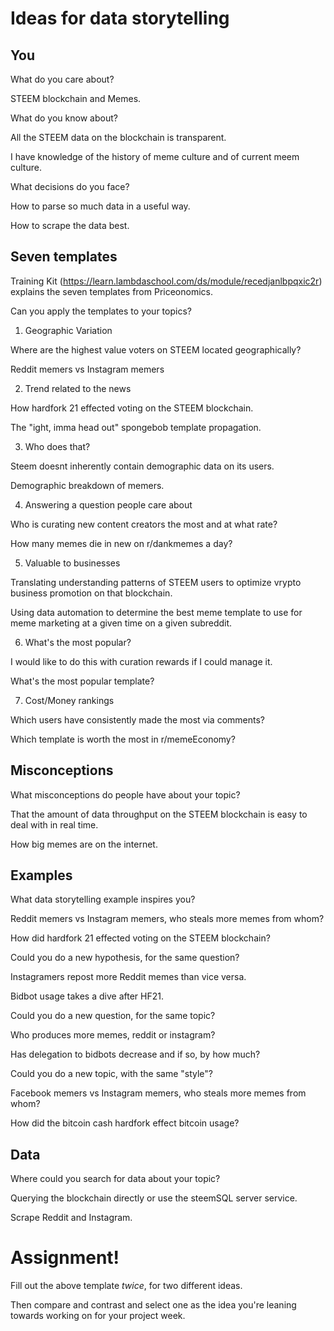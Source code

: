 # Ideas for data storytelling

## You

What do you care about?

STEEM blockchain and Memes.

What do you know about?

All the STEEM data on the blockchain is transparent.

I have knowledge of the history of meme culture and of current meem culture.

What decisions do you face?

How to parse so much data in a useful way.

How to scrape the data best.

## Seven templates

Training Kit (https://learn.lambdaschool.com/ds/module/recedjanlbpqxic2r) explains the seven templates from Priceonomics.

Can you apply the templates to your topics? 

1. Geographic Variation

Where are the highest value voters on STEEM located geographically?

Reddit memers vs Instagram memers

2. Trend related to the news

How hardfork 21 effected voting on the STEEM blockchain.

The "ight, imma head out" spongebob template propagation.

3. Who does that?

Steem doesnt inherently contain demographic data on its users.

Demographic breakdown of memers.

4. Answering a question people care about

Who is curating new content creators the most and at what rate?

How many memes die in new on r/dankmemes a day?

5. Valuable to businesses

Translating understanding patterns of STEEM users to optimize vrypto business promotion on that blockchain.

Using data automation to determine the best meme template to use for meme marketing at a given time on a given subreddit.

6. What's the most popular?

I would like to do this with curation rewards if I could manage it.

What's the most popular template?

7. Cost/Money rankings

Which users have consistently made the most via comments?

Which template is worth the most in r/memeEconomy?

## Misconceptions

What misconceptions do people have about your topic?

That the amount of data throughput on the STEEM blockchain is easy to deal with in real time.

How big memes are on the internet.

## Examples

What data storytelling example inspires you?

Reddit memers vs Instagram memers, who steals more memes from whom?

How did hardfork 21 effected voting on the STEEM blockchain?

Could you do a new hypothesis, for the same question?

Instagramers repost more Reddit memes than vice versa.

Bidbot usage takes a dive after HF21.

Could you do a new question, for the same topic?

Who produces more memes, reddit or instagram?

Has delegation to bidbots decrease and if so, by how much?


Could you do a new topic, with the same "style"?

Facebook memers vs Instagram memers, who steals more memes from whom?

How did the bitcoin cash hardfork effect bitcoin usage?

## Data

Where could you search for data about your topic?

Querying the blockchain directly or use the steemSQL server service.

Scrape Reddit and Instagram.


# Assignment!

Fill out the above template *twice*, for two different ideas.

Then compare and contrast and select one as the idea you're leaning towards
working on for your project week.
